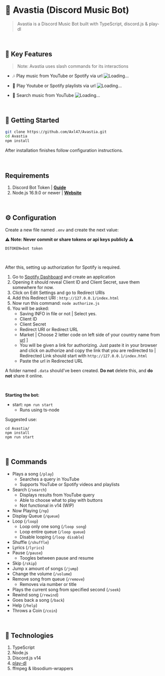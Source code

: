 # 🤖 Avastia (Discord Music Bot)

> Avastia is a Discord Music Bot built with TypeScript, discord.js & play-dl

<br>


## 📝 Key Features

> Note: Avastia uses slash commands for its interactions

- 🎶 Play music from YouTube or Spotify via url
  ![Loading...](https://i.imgur.com/cyeS1ph.gif)

- 📃 Play Youtube or Spotify playlists via url
  ![Loading...](https://i.imgur.com/IWlNHsX.gif)

- 🔎 Search music from YouTube
  ![Loading...](https://i.imgur.com/RD09Biu.gif)


<br>


## 🚀 Getting Started

```sh
git clone https://github.com/Axl47/Avastia.git
cd Avastia
npm install
```

After installation finishes follow configuration instructions.

<br>


## Requirements

1. Discord Bot Token | **[Guide](https://discordjs.guide/preparations/setting-up-a-bot-application.html#creating-your-bot)**
2. Node.js 16.9.0 or newer | **[Website](https://nodejs.org/en/)**

<br>

## ⚙️ Configuration

Create a new file named `.env` and create the next value:

⚠️ **Note: Never commit or share tokens or api keys publicly** ⚠️

```
DSTOKEN=bot token
```
<br>

After this, setting up authorization for Spotify is required.
1. Go to [Spotify Dashboard](https://developer.spotify.com/dashboard/login) and create an application
2. Opening it should reveal Client ID and Client Secret, save them somewhere for now.
3. Click on Edit Settings and go to Redirect URIs
4. Add this Redirect URI : `http://127.0.0.1/index.html`
5. Now run this command: `node authorize.js`
6. You will be asked:
     - Saving INFO in file or not | Select yes.
     - Client ID
     - Client Secret
     - Redirect URI or Redirect URL
     - Market | Choose 2 letter code on left side of your country name from [url](https://en.wikipedia.org/wiki/ISO_3166-1_alpha-2#Officially_assigned_code_elements) ]
     - You will be given a link for authorizing. Just paste it in your browser and click on authorize and copy the link that you are redirected to | Redirected Link should start with `http://127.0.0.1/index.html`
     - Paste the url in Redirected URL
  
A folder named `.data` should've been created. **Do not** delete this, and **do not** share it online.

<br>

**Starting the bot:**
- start:  `npm run start`
  - Runs using ts-node

Suggested use: 
```
cd Avastia/
npm install
npm run start
```

<br>

## 📝 Commands

- Plays a song (`/play`)
  - Searches a query in YouTube
  - Supports YouTube or Spotify videos and playlists
- Search (`/search`)
  - Displays results from YouTube query
  - Able to choose what to play with buttons
  - Not functional in v14 (WIP)
- Now Playing (`/np`)
- Display Queue (`/queue`)
- Loop (`/loop`)
  - Loop only one song (`/loop song`)
  - Loop entire queue (`/loop queue`)
  - Disable looping (`/loop disable`)
- Shuffle (`/shuffle`)
- Lyrics (`/lyrics`)
- Pause (`/pause`)
  - Toogles between pause and resume
- Skip (`/skip`)
- Jump x amount of songs (`/jump`)
- Change the volume (`/volume`)
- Remove song from queue (`/remove`)
  - Removes via number or title
- Plays the current song from specified second (`/seek`)
- Rewind song (`/rewind`)
- Goes back a song (`/back`)
- Help (`/help`)
- Throws a Coin (`/coin`)

<br>

## 🚀 Technologies
1. TypeScript
2. Node.js
3. Discord.js v14
4. [play-dl](https://github.com/play-dl/play-dl)
5. ffmpeg & libsodium-wrappers
